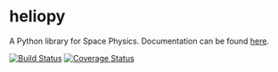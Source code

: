 # heliopy

A Python library for Space Physics. Documentation can be found [here](http://heliopy.readthedocs.io/en/latest/).

[![Build Status](https://travis-ci.org/dstansby/heliopy.svg?branch=travis)](https://travis-ci.org/dstansby/heliopy)
[![Coverage Status](https://coveralls.io/repos/github/dstansby/heliopy/badge.svg?branch=master)](https://coveralls.io/github/dstansby/heliopy?branch=master)
